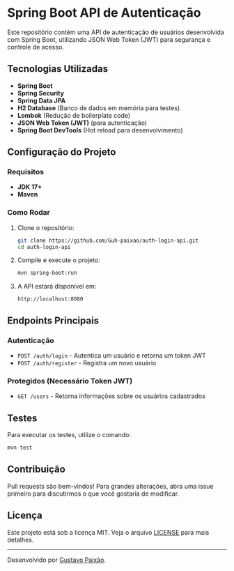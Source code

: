 # Spring Boot API de Autenticação

Este repositório contém uma API de autenticação de usuários desenvolvida com Spring Boot, utilizando JSON Web Token (JWT) para segurança e controle de acesso.

## Tecnologias Utilizadas

- **Spring Boot**
- **Spring Security**
- **Spring Data JPA**
- **H2 Database** (Banco de dados em memória para testes)
- **Lombok** (Redução de boilerplate code)
- **JSON Web Token (JWT)** (para autenticação)
- **Spring Boot DevTools** (Hot reload para desenvolvimento)

## Configuração do Projeto

### Requisitos
- **JDK 17+**
- **Maven**

### Como Rodar

1. Clone o repositório:
   ```sh
   git clone https://github.com/Guh-paixao/auth-login-api.git
   cd auth-login-api
   ```

2. Compile e execute o projeto:
   ```sh
   mvn spring-boot:run
   ```

3. A API estará disponível em:
   ```
   http://localhost:8080
   ```

## Endpoints Principais

### Autenticação
- `POST /auth/login` - Autentica um usuário e retorna um token JWT
- `POST /auth/register` - Registra um novo usuário

### Protegidos (Necessário Token JWT)
- `GET /users` - Retorna informações sobre os usuários cadastrados

## Testes
Para executar os testes, utilize o comando:
```sh
mvn test
```

## Contribuição
Pull requests são bem-vindos! Para grandes alterações, abra uma issue primeiro para discutirmos o que você gostaria de modificar.

## Licença
Este projeto está sob a licença MIT. Veja o arquivo [LICENSE](LICENSE) para mais detalhes.

---
Desenvolvido por [Gustavo Paixão]([https://github.com/Guh-paixao]).

